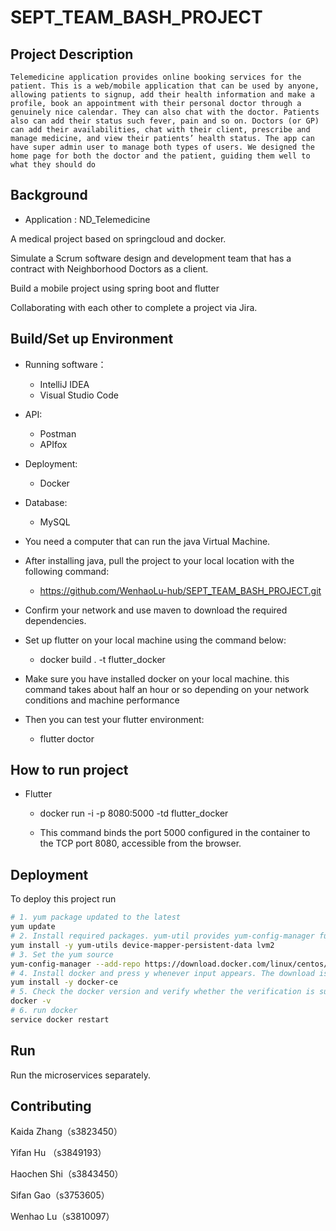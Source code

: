 
# SEPT_TEAM_BASH_PROJECT

## Project Description 


    Telemedicine application provides online booking services for the patient. This is a web/mobile application that can be used by anyone, allowing patients to signup, add their health information and make a profile, book an appointment with their personal doctor through a genuinely nice calendar. They can also chat with the doctor. Patients also can add their status such fever, pain and so on. Doctors (or GP) can add their availabilities, chat with their client, prescribe and manage medicine, and view their patients’ health status. The app can have super admin user to manage both types of users. We designed the home page for both the doctor and the patient, guiding them well to what they should do 


## Background

- Application : ND_Telemedicine

A medical project based on springcloud and docker.

Simulate a Scrum software design and development team that has a contract with Neighborhood Doctors as a client. 

Build a mobile project using spring boot and flutter 

Collaborating with each other to complete a project via Jira. 


## Build/Set up Environment

- Running software：
  - IntelliJ IDEA
  - Visual Studio Code
  
- API:
  - Postman
  - APIfox
  
- Deployment:
  - Docker
  
- Database:
  - MySQL

- You need a computer that can run the java Virtual Machine.

- After installing java, pull the project to your local location with the following command:
  - https://github.com/WenhaoLu-hub/SEPT_TEAM_BASH_PROJECT.git 
 
- Confirm your network and use maven to download the required dependencies.

- Set up flutter on your local machine using the command below: 

  - docker build . -t flutter_docker  

- Make sure you have installed docker on your local machine. this command takes about half an hour or so depending on your network conditions and machine performance 

- Then you can test your flutter environment: 

  - flutter doctor


## How to run project 
- Flutter 

  - docker run -i -p 8080:5000 -td flutter_docker 

  - This command binds the port 5000 configured in the container to the TCP port 8080, accessible from the browser.

## Deployment

To deploy this project run

```bash
# 1. yum package updated to the latest
yum update
# 2. Install required packages. yum-util provides yum-config-manager functionality. The other two are required by the devicemapper driver
yum install -y yum-utils device-mapper-persistent-data lvm2
# 3. Set the yum source
yum-config-manager --add-repo https://download.docker.com/linux/centos/docker-ce.repo
# 4. Install docker and press y whenever input appears. The download is slow and time-consuming, so wait patiently
yum install -y docker-ce
# 5. Check the docker version and verify whether the verification is successful
docker -v
# 6. run docker
service docker restart
```

## Run
Run the microservices separately.


## Contributing 

Kaida Zhang（s3823450） 

Yifan Hu （s3849193）

Haochen Shi（s3843450）

Sifan Gao（s3753605） 

Wenhao Lu（s3810097） 
